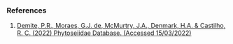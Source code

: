 ###	References

1.	[Demite, P.R., Moraes, G.J. de, McMurtry, J.A., Denmark, H.A. & Castilho, R. C. (2022) Phytoseiidae Database. (Accessed 15/03/2022)](www.lea.esalq.usp.br/phytoseiidae)